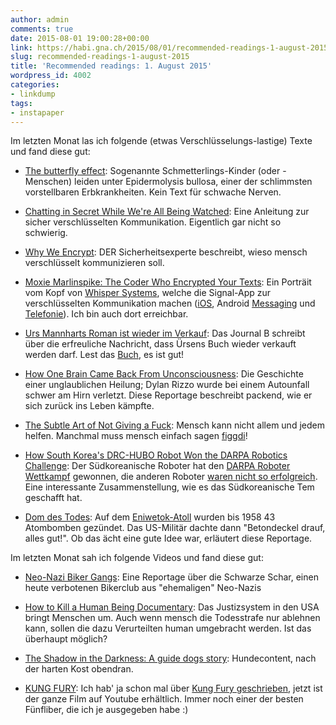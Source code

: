 ```yaml
---
author: admin
comments: true
date: 2015-08-01 19:00:28+00:00
link: https://habi.gna.ch/2015/08/01/recommended-readings-1-august-2015/
slug: recommended-readings-1-august-2015
title: 'Recommended readings: 1. August 2015'
wordpress_id: 4002
categories:
- linkdump
tags:
- instapaper
---
```


Im letzten Monat las ich folgende (etwas Verschlüsselungs-lastige) Texte und fand diese gut:





  * [The butterfly effect](http://stanmed.stanford.edu/2015summer/the-butterfly-effect.html): Sogenannte Schmetterlings-Kinder (oder -Menschen) leiden unter Epidermolysis bullosa, einer der schlimmsten vorstellbaren Erbkrankheiten. Kein Text für schwache Nerven.


  * [Chatting in Secret While We're All Being Watched](https://firstlook.org/theintercept/2015/07/14/communicating-secret-watched/): Eine Anleitung zur sicher verschlüsselten Kommunikation. Eigentlich gar nicht so schwierig.


  * [Why We Encrypt](https://www.schneier.com/blog/archives/2015/06/why_we_encrypt.html): DER Sicherheitsexperte beschreibt, wieso mensch verschlüsselt kommunizieren soll.


  * [Moxie Marlinspike: The Coder Who Encrypted Your Texts](http://www.wsj.com/articles/moxie-marlinspike-the-coder-who-encrypted-your-texts-1436486274): Ein Porträit vom Kopf von [Whisper Systems](https://whispersystems.org/), welche die Signal-App zur verschlüsselten Kommunikation machen ([iOS](https://itunes.apple.com/us/app/signal-private-messenger/id874139669), Android [Messaging](https://play.google.com/store/apps/details?id=org.thoughtcrime.securesms) und [Telefonie](https://play.google.com/store/apps/details?id=org.thoughtcrime.redphone)). Ich bin auch dort erreichbar.


  * [Urs Mannharts Roman ist wieder im Verkauf](http://www.journal-b.ch/de/082013/kultur/2068/Urs-Mannharts-Roman-ist-wieder-im-Verkauf.htm): Das Journal B schreibt über die erfreuliche Nachricht, dass Ürsens Buch wieder verkauft werden darf. Lest das [Buch](http://www.secession-verlag.com/content/bergsteigen-im-flachland), es ist gut!


  * [How One Brain Came Back From Unconsciousness](http://nymag.com/scienceofus/2015/06/dylan-rizzo-coma.html): Die Geschichte einer unglaublichen Heilung; Dylan Rizzo wurde bei einem Autounfall schwer am Hirn verletzt. Diese Reportage beschreibt packend, wie er sich zurück ins Leben kämpfte.


  * [The Subtle Art of Not Giving a Fuck](http://markmanson.net/not-giving-a-fuck): Mensch kann nicht allem und jedem helfen. Manchmal muss mensch einfach sagen [figgdi](http://figgdi.kthxbye.ch)!


  * [How South Korea's DRC-HUBO Robot Won the DARPA Robotics Challenge](http://spectrum.ieee.org/automaton/robotics/humanoids/how-kaist-drc-hubo-won-darpa-robotics-challenge): Der Südkoreanische Roboter hat den [DARPA Roboter Wettkampf](http://www.theroboticschallenge.org) gewonnen, die anderen Roboter [waren nicht so erfolgreich](https://www.youtube.com/watch?v=g0TaYhjpOfo). Eine interessante Zusammenstellung, wie es das Südkoreanische Tem geschafft hat.


  * [Dom des Todes](http://www.sueddeutsche.de/wissen/atombombentests-dom-des-todes-1.2549272): Auf dem [Eniwetok-Atoll](https://en.wikipedia.org/wiki/Enewetak_Atoll) wurden bis 1958 43 Atombomben gezündet. Das US-Militär dachte dann "Betondeckel drauf, alles gut!". Ob das ächt eine gute Idee war, erläutert diese Reportage.



Im letzten Monat sah ich folgende Videos und fand diese gut:



  * [Neo-Nazi Biker Gangs](https://www.youtube.com/watch?v=HrMlpkIDVRE): Eine Reportage über die Schwarze Schar, einen heute verbotenen Bikerclub aus "ehemaligen" Neo-Nazis


  * [How to Kill a Human Being Documentary](https://www.youtube.com/watch?v=Hr5EOVhSrps): Das Justizsystem in den USA bringt Menschen um. Auch wenn mensch die Todesstrafe nur ablehnen kann, sollen die dazu Verurteilten human umgebracht werden. Ist das überhaupt möglich?


  * [The Shadow in the Darkness: A guide dogs story](https://www.youtube.com/watch?v=7lGgCeg3MaM): Hundecontent, nach der harten Kost obendran.


  * [KUNG FURY](https://www.youtube.com/watch?v=bS5P_LAqiVg): Ich hab' ja schon mal über [Kung Fury geschrieben](https://habi.gna.ch/2015/04/25/kung-fury/), jetzt ist der ganze Film auf Youtube erhältlich. Immer noch einer der besten Fünfliber, die ich je ausgegeben habe :)


